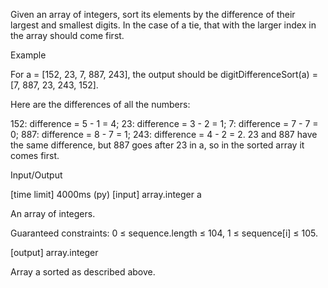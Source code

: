 Given an array of integers, sort its elements by the difference of their largest and smallest digits. In the case of a tie, that with the larger index in the array should come first.

Example

For a = [152, 23, 7, 887, 243], the output should be
digitDifferenceSort(a) = [7, 887, 23, 243, 152].

Here are the differences of all the numbers:

152: difference = 5 - 1 = 4;
23: difference = 3 - 2 = 1;
7: difference = 7 - 7 = 0;
887: difference = 8 - 7 = 1;
243: difference = 4 - 2 = 2.
23 and 887 have the same difference, but 887 goes after 23 in a, so in the sorted array it comes first.

Input/Output

[time limit] 4000ms (py)
[input] array.integer a

An array of integers.

Guaranteed constraints:
0 ≤ sequence.length ≤ 104,
1 ≤ sequence[i] ≤ 105.

[output] array.integer

Array a sorted as described above.
